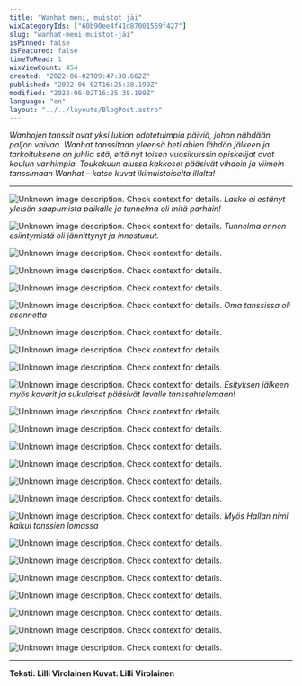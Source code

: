 ```yaml
---
title: "Wanhat meni, muistot jäi"
wixCategoryIds: ["60b90ee4f41d87001569f427"]
slug: "wanhat-meni-muistot-jäi"
isPinned: false
isFeatured: false
timeToRead: 1
wixViewCount: 454
created: "2022-06-02T09:47:30.662Z"
published: "2022-06-02T16:25:38.199Z"
modified: "2022-06-02T16:25:38.199Z"
language: "en"
layout: "../../layouts/BlogPost.astro"
---
```


*Wanhojen tanssit ovat yksi lukion odotetuimpia päiviä, johon nähdään paljon vaivaa. Wanhat tanssitaan yleensä heti abien lähdön jälkeen ja tarkoituksena on juhlia sitä, että nyt toisen vuosikurssin opiskelijat ovat koulun vanhimpia. Toukokuun alussa kakkoset pääsivät vihdoin ja viimein tanssimaan Wanhat – katso kuvat ikimuistoiselta illalta!*

---

![Unknown image description. Check context for details.](https://static.wixstatic.com/media/abd5f5_d3c7238632f54be9b9bdcbf90582cd6f~mv2.jpg) <!-- Original name: spessu-wanhat-1.JPG -->
*Lakko ei estänyt yleisön saapumista paikalle ja tunnelma oli mitä parhain!*

![Unknown image description. Check context for details.](https://static.wixstatic.com/media/abd5f5_e28b94b5d45841d692edc92aa39d7d78~mv2.jpg) <!-- Original name: spessu-wanhat-2.JPG -->
*Tunnelma ennen esiintymistä oli jännittynyt ja innostunut.*

![Unknown image description. Check context for details.](https://static.wixstatic.com/media/abd5f5_5c62b12923014f27a350bf114e6e67ec~mv2.jpg) <!-- Original name: spessu-wanhat-3.JPG -->

![Unknown image description. Check context for details.](https://static.wixstatic.com/media/abd5f5_72ddd1de218e4584b7d882a05dfb3807~mv2.jpg) <!-- Original name: spessu-wanhat-4.JPG -->

![Unknown image description. Check context for details.](https://static.wixstatic.com/media/abd5f5_23e25a3022574dabbaebf8a15cb182b1~mv2.jpg) <!-- Original name: spessu-wanhat-5.JPG -->

![Unknown image description. Check context for details.](https://static.wixstatic.com/media/abd5f5_ac8f93c96b4f409fb807d355f464c08a~mv2.jpg) <!-- Original name: spessu-wanhat-6.JPG -->
*Oma tanssissa oli asennetta*

![Unknown image description. Check context for details.](https://static.wixstatic.com/media/abd5f5_a51ce72dd51a40fd9d529697a33ab73f~mv2.jpg) <!-- Original name: spessu-wanhat-7.JPG -->

![Unknown image description. Check context for details.](https://static.wixstatic.com/media/abd5f5_4e5937dbef1a422b964c06545ceea1b3~mv2.jpg) <!-- Original name: spessu-wanhat-8.JPG -->

![Unknown image description. Check context for details.](https://static.wixstatic.com/media/abd5f5_0501ede116fd471fa63a1860aae6e38a~mv2.jpg) <!-- Original name: spessu-wanhat-9.JPG -->

![Unknown image description. Check context for details.](https://static.wixstatic.com/media/abd5f5_8e62875342254bcd9134525dc80d7343~mv2.jpg) <!-- Original name: spessu-wanhat-10.JPG -->
*Esityksen jälkeen myös kaverit ja sukulaiset pääsivät lavalle tanssahtelemaan!*

![Unknown image description. Check context for details.](https://static.wixstatic.com/media/abd5f5_41e17ec3c4f746679d2475284e7a82ee~mv2.jpg) <!-- Original name: spessu-wanhat-11.JPG -->

![Unknown image description. Check context for details.](https://static.wixstatic.com/media/abd5f5_b913e733cf764b608c7cff39fc21ef1a~mv2.jpg) <!-- Original name: spessu-wanhat-12.JPG -->

![Unknown image description. Check context for details.](https://static.wixstatic.com/media/abd5f5_a149c9d177ca45c8903ce1f64a0bed0b~mv2.jpg) <!-- Original name: spessu-wanhat-13.JPG -->

![Unknown image description. Check context for details.](https://static.wixstatic.com/media/abd5f5_33904cb1ad7a414d85533c241efbd650~mv2.jpg) <!-- Original name: IMG_4756.JPG -->

![Unknown image description. Check context for details.](https://static.wixstatic.com/media/abd5f5_bd2df7275b5846089af2583b7c371f9f~mv2.jpg) <!-- Original name: spessu-wanhat-14.JPG -->

![Unknown image description. Check context for details.](https://static.wixstatic.com/media/abd5f5_635ff134cd75430292e29e409d6ade53~mv2.jpg) <!-- Original name: spessu-wanhat-15.JPG -->

![Unknown image description. Check context for details.](https://static.wixstatic.com/media/abd5f5_c378fe0b8b874480ac4aba47553b29ff~mv2.jpg) <!-- Original name: spessu-wanhat-16.JPG -->
*Myös Hallan nimi kaikui tanssien lomassa*

![Unknown image description. Check context for details.](https://static.wixstatic.com/media/abd5f5_034d0e30043e4b9497654b100dbe197c~mv2.jpg) <!-- Original name: spessu-wanhat-17.JPG -->

![Unknown image description. Check context for details.](https://static.wixstatic.com/media/abd5f5_337a5700e4654802b0639218d1f9d8dc~mv2.jpg) <!-- Original name: spessu-wanhat-18.JPG -->

![Unknown image description. Check context for details.](https://static.wixstatic.com/media/abd5f5_748fde573f974656ac61e59ed0b54794~mv2.jpg) <!-- Original name: spessu-wanhat-19.JPG -->

![Unknown image description. Check context for details.](https://static.wixstatic.com/media/abd5f5_65c736d3708447d2b9f8fc4e6ca274f2~mv2.jpg) <!-- Original name: IMG_5224.JPG -->

![Unknown image description. Check context for details.](https://static.wixstatic.com/media/abd5f5_b724a420c4b444f7a961baa47be3361f~mv2.jpg) <!-- Original name: spessu-wanhat-20.JPG -->

![Unknown image description. Check context for details.](https://static.wixstatic.com/media/abd5f5_36c66cb1931c43838a0668ccd0a394d0~mv2.jpg) <!-- Original name: spessu-wanhat-21.JPG -->

![Unknown image description. Check context for details.](https://static.wixstatic.com/media/abd5f5_905a16035c2e4d51a017ba0f27b2b885~mv2.jpg) <!-- Original name: spessu-wanhat-22.JPG -->

---

**Teksti: Lilli Virolainen**
**Kuvat: Lilli Virolainen**

